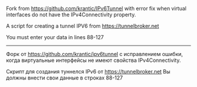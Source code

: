 Fork from https://github.com/krantic/IPv6Tunnel with error fix when virtual interfaces do not have the IPv4Connectivity property.

A script for creating a tunnel IPV6 from https://tunnelbroker.net


You must enter your data in lines 88-127

--------------------------------------------------------
Форк от https://github.com/krantic/ipv6tunnel с исправлением ошибки, когда виртуальные интерфейсы не имеют свойства IPv4Connectivity.

Скрипт для создания туннелся IPv6 от https://tunnelbroker.net 
Вы должны внести свои данные в строках 88-127
